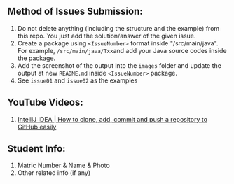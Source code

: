 ## Method of Issues Submission:

1. Do not delete anything (including the structure and the example) from this repo. You just add the solution/answer of the given issue.
2. Create a package using `<IssueNumber>` format inside "/src/main/java". For example, `/src/main/java/Txx`and add your Java source codes inside the package.  
3. Add the screenshot of the output into the `images` folder and update the output at new `README.md` inside `<IssueNumber>` package.
4. See `issue01` and `issue02` as the examples

## YouTube Videos:
1. [IntelliJ IDEA | How to clone, add, commit and push a repository to GitHub easily](https://youtu.be/RXV3Yusr0SI)

## Student Info:
1. Matric Number & Name & Photo
2. Other related info (if any)
